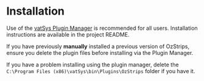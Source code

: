 # Installation
Use of the [vatSys Plugin Manager](https://github.com/badvectors/PluginManager) is recommended for all users. Installation instructions are available in the project README.

If you have previously **manually** installed a previous version of OzStrips, ensure you delete the plugin files before installing via the Plugin Manager.

If you have a problem installing using the plugin manager, delete the `C:\Program Files (x86)\vatSys\bin\Plugins\OzStrips` folder if you have it.